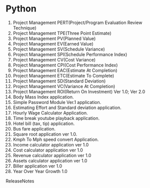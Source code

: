 # Python

1. Project Management PERT(Project/Program Evaluation Review Technique)
2. Project Management TPE(Three Point Estimate)
3. Project Management PV(Planned Value)
4. Project Management EV(Earned Value)
5. Project Management SV(Schedule Variance)
6. Project Management SPI(Schedule Performance Index)
7. Project Management CV(Cost Variance)
8. Project Management CPI(Cost Performance Index)
9. Project Management EAC(Estimate At Completion)
10. Project Management ETC(Estimate To Complete) 
11. Project Management SD(Standard Deviation)
12. Project Management VC(Variance At Completion)
13. Project Management ROI(Return On Investment) Ver 1.0; Ver 2.0
14. Body Mass Index application.
15. Simple Password Module Ver.1 application. 
16. Estimating Effort and Standard deviation application.
17. Hourly Wage Calculator Application.
18. Time break youtube playback application.
19. Hotel bill (tax, tip) application.
20. Bus fare application.
21. Square root application ver 1.0.
22. Kmph To Mph speed convert Application.
23. Income calculator application ver 1.0
24. Cost calculator application ver 1.0
25. Revenue calculator application ver 1.0
26. Assets calculator application ver 1.0
27. Biller application ver 1.0
28. Year Over Year Growth 1.0

ReleaseNotes
